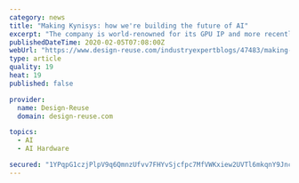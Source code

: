 ```yaml
---
category: news
title: "Making Kynisys: how we're building the future of AI"
excerpt: "The company is world-renowned for its GPU IP and more recently neural network accelerators and ray tracing and I ... After the initial learning-shock, I started to see how edge AI and inference on the edge is most likely going to be the future. The benefits of edge AI are about to make the world smarter: it provides speed, efficient data ..."
publishedDateTime: 2020-02-05T07:08:00Z
webUrl: "https://www.design-reuse.com/industryexpertblogs/47483/making-kynisys-how-we-re-building-the-future-of-ai.html"
type: article
quality: 19
heat: 19
published: false

provider:
  name: Design-Reuse
  domain: design-reuse.com

topics:
  - AI
  - AI Hardware

secured: "1YPqpG1czjPlpV9q6QmnzUfvv7FHYvSjcfpc7MfVWKxiew2UVTl6mkqnY9JncS++FpOgr96Zba2i3YK2Y9Qk7CDA40TizIen8GZ1hojf0dyoJmjOX/aKNcnY4F5rgpNXlF0acx4ilTRLtJ7iFPTzfOsD0Ren0r7xO8nWvHRjFXCrkWgTPsnAia2VFvC4uKoq7o/1I21HbuKRd5UJLTcNOgss6p+2EiBBo0rtPvCEjneGNQhADIj6VgkTIN8LggmdIKXBe5taq+VRtsL65eqfvvopGi0LIWNWu0TSBINgxK7azSJuX3qldCrcCkNe+Cwg;xw5W1qK3MUF9XeNk3YnaGg=="
---
```


